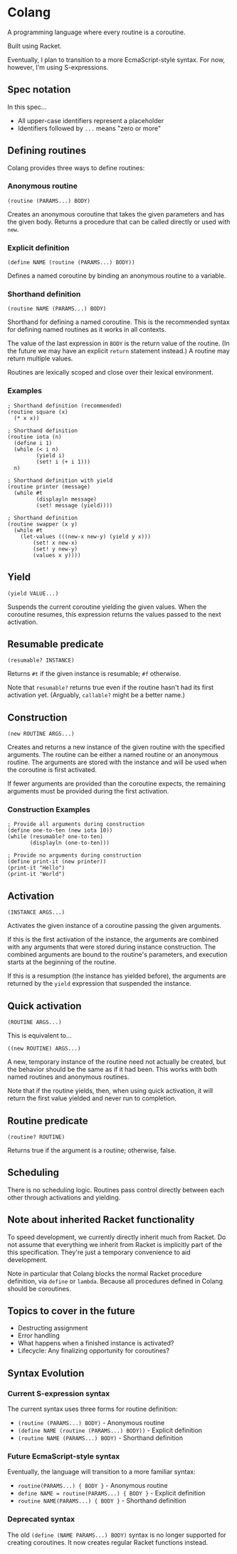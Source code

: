 # Colang

A programming language where every routine is a coroutine.

Built using Racket.

Eventually, I plan to transition to a more EcmaScript-style syntax. For now,
however, I'm using S-expressions.

## Spec notation

In this spec...

* All upper-case identifiers represent a placeholder
* Identifiers followed by `...` means "zero or more"

## Defining routines

Colang provides three ways to define routines:

### Anonymous routine

`(routine (PARAMS...) BODY)`

Creates an anonymous coroutine that takes the given parameters and has the given body. Returns a procedure that can be called directly or used with `new`.

### Explicit definition

`(define NAME (routine (PARAMS...) BODY))`

Defines a named coroutine by binding an anonymous routine to a variable.

### Shorthand definition

`(routine NAME (PARAMS...) BODY)`

Shorthand for defining a named coroutine. This is the recommended syntax for defining named routines as it works in all contexts.

The value of the last expression in `BODY` is the return value of the routine.
(In the future we may have an explicit `return` statement instead.) A routine
may return multiple values.

Routines are lexically scoped and close over their lexical environment.

### Examples

```racket
; Shorthand definition (recommended)
(routine square (x)
  (* x x))
```

```racket
; Shorthand definition
(routine iota (n)
  (define i 1)
  (while (< i n)
         (yield i)
         (set! i (+ i 1)))
  n)
```

```racket
; Shorthand definition with yield
(routine printer (message)
  (while #t
         (displayln message)
         (set! message (yield))))
```

```racket
; Shorthand definition
(routine swapper (x y)
  (while #t
    (let-values (((new-x new-y) (yield y x)))
        (set! x new-x)
        (set! y new-y)
        (values x y))))
```

## Yield

`(yield VALUE...)`

Suspends the current coroutine yielding the given values. When the coroutine
resumes, this expression returns the values passed to the next activation.

## Resumable predicate

`(resumable? INSTANCE)`

Returns `#t` if the given instance is resumable; `#f` otherwise.

Note that `resumable?` returns true even if the routine hasn't had its first
activation yet. (Arguably, `callable?` might be a better name.)

## Construction

`(new ROUTINE ARGS...)`

Creates and returns a new instance of the given routine with the specified
arguments. The routine can be either a named routine or an anonymous routine.
The arguments are stored with the instance and will be used when
the coroutine is first activated.

If fewer arguments are provided than the coroutine expects, the remaining
arguments must be provided during the first activation.

### Construction Examples

```racket
; Provide all arguments during construction
(define one-to-ten (new iota 10))
(while (resumable? one-to-ten)
       (displayln (one-to-ten)))
```

```racket
; Provide no arguments during construction
(define print-it (new printer))
(print-it "Hello")
(print-it "World")
```

## Activation

`(INSTANCE ARGS...)`

Activates the given instance of a coroutine passing the given arguments.

If this is the first activation of the instance, the arguments are combined
with any arguments that were stored during instance construction. The combined
arguments are bound to the routine's parameters, and execution starts at the
beginning of the routine.

If this is a resumption (the instance has yielded before), the arguments are
returned by the `yield` expression that suspended the instance.

## Quick activation

`(ROUTINE ARGS...)`

This is equivalent to...

`((new ROUTINE) ARGS...)`

A new, temporary instance of the routine need not actually be created, but
the behavior should be the same as if it had been. This works with both
named routines and anonymous routines.

Note that if the routine yields, then, when using quick activation, it will
return the first value yielded and never run to completion.

## Routine predicate

`(routine? ROUTINE)`

Returns true if the argument is a routine; otherwise, false.

## Scheduling

There is no scheduling logic. Routines pass control directly between each other
through activations and yielding.

## Note about inherited Racket functionality

To speed development, we currently directly inherit much from Racket. Do not assume that everything we inherit from Racket is implicitly part of the this specification. They're just a temporary convenience to aid development.

Note in particular that Colang blocks the normal Racket procedure definition, via `define` or `lambda`. Because all procedures defined in Colang should be coroutines.

## Topics to cover in the future

* Destructing assignment
* Error handling
* What happens when a finished instance is activated?
* Lifecycle: Any finalizing opportunity for coroutines?

## Syntax Evolution

### Current S-expression syntax

The current syntax uses three forms for routine definition:

* `(routine (PARAMS...) BODY)` - Anonymous routine
* `(define NAME (routine (PARAMS...) BODY))` - Explicit definition  
* `(routine NAME (PARAMS...) BODY)` - Shorthand definition

### Future EcmaScript-style syntax

Eventually, the language will transition to a more familiar syntax:

* `routine(PARAMS...) { BODY }` - Anonymous routine
* `define NAME = routine(PARAMS...) { BODY }` - Explicit definition
* `routine NAME(PARAMS...) { BODY }` - Shorthand definition

### Deprecated syntax

The old `(define (NAME PARAMS...) BODY)` syntax is no longer supported for
creating coroutines. It now creates regular Racket functions instead.
